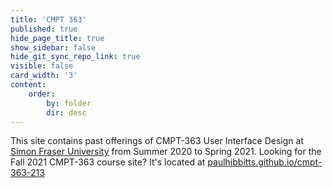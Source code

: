 ```yaml
---
title: 'CMPT 363'
published: true
hide_page_title: true
show_sidebar: false
hide_git_sync_repo_link: true
visible: false
card_width: '3'
content:
    order:
        by: folder
        dir: desc
---
```


This site contains past offerings of CMPT-363 User Interface Design at [Simon Fraser University](https://www.sfu.ca/) from Summer 2020 to Spring 2021. Looking for the Fall 2021 CMPT-363 course site? It's located at [paulhibbitts.github.io/cmpt-363-213](https://paulhibbitts.github.io/cmpt-363-213/#/)
